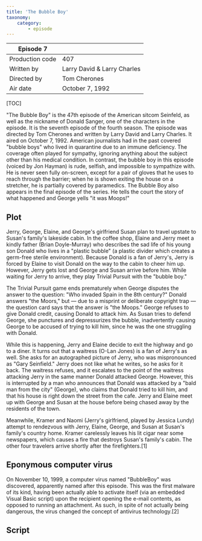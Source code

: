 ```yaml
---
title: 'The Bubble Boy'
taxonomy:
    category:
        - episode
---
```


| Episode 7 | |
|-----------------|--------------------------------|
| Production code | 407                            |
| Written by      | Larry David & Larry Charles |
| Directed by     | Tom Cherones                   |
| Air date        | October 7, 1992                   |

[TOC]

"The Bubble Boy" is the 47th episode of the American sitcom Seinfeld, as well as the nickname of Donald Sanger, one of the characters in the episode. It is the seventh episode of the fourth season. The episode was directed by Tom Cherones and written by Larry David and Larry Charles. It aired on October 7, 1992. American journalists had in the past covered "bubble boys" who lived in quarantine due to an immune deficiency. The coverage often played for sympathy, ignoring anything about the subject other than his medical condition. In contrast, the bubble boy in this episode (voiced by Jon Hayman) is rude, selfish, and impossible to sympathize with. He is never seen fully on-screen, except for a pair of gloves that he uses to reach through the barrier; when he is shown exiting the house on a stretcher, he is partially covered by paramedics. The Bubble Boy also appears in the final episode of the series. He tells the court the story of what happened and George yells "it was Moops!"

## Plot

Jerry, George, Elaine, and George's girlfriend Susan plan to travel upstate to Susan's family's lakeside cabin. In the coffee shop, Elaine and Jerry meet a kindly father (Brian Doyle-Murray) who describes the sad life of his young son Donald who lives in a "plastic bubble" (a plastic divider which creates a germ-free sterile environment). Because Donald is a fan of Jerry's, Jerry is forced by Elaine to visit Donald on the way to the cabin to cheer him up. However, Jerry gets lost and George and Susan arrive before him. While waiting for Jerry to arrive, they play Trivial Pursuit with the "bubble boy."

The Trivial Pursuit game ends prematurely when George disputes the answer to the question: "Who invaded Spain in the 8th century?" Donald answers "the Moors," but — due to a misprint or deliberate copyright trap — the question card says that the answer is "the Moops." George refuses to give Donald credit, causing Donald to attack him. As Susan tries to defend George, she punctures and depressurizes the bubble, inadvertently causing George to be accused of trying to kill him, since he was the one struggling with Donald.

While this is happening, Jerry and Elaine decide to exit the highway and go to a diner. It turns out that a waitress (O-Lan Jones) is a fan of Jerry's as well. She asks for an autographed picture of Jerry, who was mispronounced as "Gary Seinfield." Jerry does not like what he writes, so he asks for it back. The waitress refuses, and it escalates to the point of the waitress attacking Jerry in the same manner Donald attacked George. However, this is interrupted by a man who announces that Donald was attacked by a "bald man from the city" (George), who claims that Donald tried to kill him, and that his house is right down the street from the cafe. Jerry and Elaine meet up with George and Susan at the house before being chased away by the residents of the town.

Meanwhile, Kramer and Naomi (Jerry's girlfriend, played by Jessica Lundy) attempt to rendezvous with Jerry, Elaine, George, and Susan at Susan's family's country home. Kramer carelessly leaves his lit cigar near some newspapers, which causes a fire that destroys Susan's family's cabin. The other four travelers arrive shortly after the firefighters.[1]

## Eponymous computer virus

On November 10, 1999, a computer virus named "BubbleBoy" was discovered, apparently named after this episode. This was the first malware of its kind, having been actually able to activate itself (via an embedded Visual Basic script) upon the recipient opening the e-mail contents, as opposed to running an attachment. As such, in spite of not actually being dangerous, the virus changed the concept of antivirus technology.[2]

## Script
